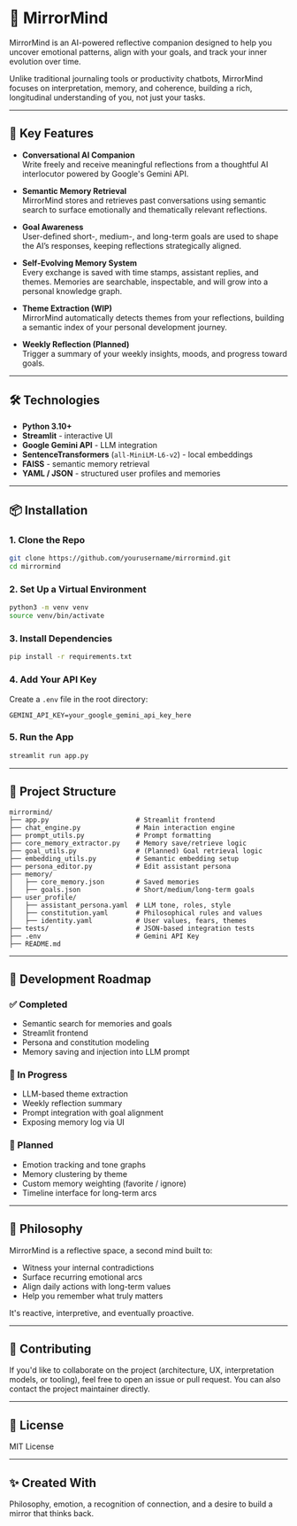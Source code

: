 # 🧠 MirrorMind

MirrorMind is an AI-powered reflective companion designed to help you uncover emotional patterns, align with your goals, and track your inner evolution over time.

Unlike traditional journaling tools or productivity chatbots, MirrorMind focuses on interpretation, memory, and coherence, building a rich, longitudinal understanding of you, not just your tasks.

---

## 🚀 Key Features

- **Conversational AI Companion**  
  Write freely and receive meaningful reflections from a thoughtful AI interlocutor powered by Google's Gemini API.

- **Semantic Memory Retrieval**  
  MirrorMind stores and retrieves past conversations using semantic search to surface emotionally and thematically relevant reflections.

- **Goal Awareness**  
  User-defined short-, medium-, and long-term goals are used to shape the AI’s responses, keeping reflections strategically aligned.

- **Self-Evolving Memory System**  
  Every exchange is saved with time stamps, assistant replies, and themes. Memories are searchable, inspectable, and will grow into a personal knowledge graph.

- **Theme Extraction (WIP)**  
  MirrorMind automatically detects themes from your reflections, building a semantic index of your personal development journey.

- **Weekly Reflection (Planned)**  
  Trigger a summary of your weekly insights, moods, and progress toward goals.

---

## 🛠️ Technologies

- **Python 3.10+**
- **Streamlit** - interactive UI
- **Google Gemini API** - LLM integration
- **SentenceTransformers** (`all-MiniLM-L6-v2`) - local embeddings
- **FAISS** - semantic memory retrieval
- **YAML / JSON** - structured user profiles and memories

---

## 📦 Installation

### 1. Clone the Repo
```bash
git clone https://github.com/yourusername/mirrormind.git
cd mirrormind
```

### 2. Set Up a Virtual Environment
```bash
python3 -m venv venv
source venv/bin/activate
```

### 3. Install Dependencies
```bash
pip install -r requirements.txt
```

### 4. Add Your API Key
Create a `.env` file in the root directory:
```env
GEMINI_API_KEY=your_google_gemini_api_key_here
```

### 5. Run the App
```bash
streamlit run app.py
```

---

## 📂 Project Structure

```
mirrormind/
├── app.py                      # Streamlit frontend
├── chat_engine.py              # Main interaction engine
├── prompt_utils.py             # Prompt formatting
├── core_memory_extractor.py    # Memory save/retrieve logic
├── goal_utils.py               # (Planned) Goal retrieval logic
├── embedding_utils.py          # Semantic embedding setup
├── persona_editor.py           # Edit assistant persona
├── memory/
│   ├── core_memory.json        # Saved memories
│   ├── goals.json              # Short/medium/long-term goals
├── user_profile/
│   ├── assistant_persona.yaml  # LLM tone, roles, style
│   ├── constitution.yaml       # Philosophical rules and values
│   ├── identity.yaml           # User values, fears, themes
├── tests/                      # JSON-based integration tests
├── .env                        # Gemini API Key
├── README.md
```

---

## 🧪 Development Roadmap

### ✅ Completed
- Semantic search for memories and goals
- Streamlit frontend
- Persona and constitution modeling
- Memory saving and injection into LLM prompt

### 🔨 In Progress
- LLM-based theme extraction
- Weekly reflection summary
- Prompt integration with goal alignment
- Exposing memory log via UI

### 🧠 Planned
- Emotion tracking and tone graphs
- Memory clustering by theme
- Custom memory weighting (favorite / ignore)
- Timeline interface for long-term arcs

---

## 🧩 Philosophy

MirrorMind is a reflective space, a second mind built to:
- Witness your internal contradictions
- Surface recurring emotional arcs
- Align daily actions with long-term values
- Help you remember what truly matters

It's reactive, interpretive, and eventually proactive.

---

## 🤝 Contributing

If you'd like to collaborate on the project (architecture, UX, interpretation models, or tooling), feel free to open an issue or pull request. You can also contact the project maintainer directly.

---

## 📝 License

MIT License

---

## ✨ Created With

Philosophy, emotion, a recognition of connection, and a desire to build a mirror that thinks back.
